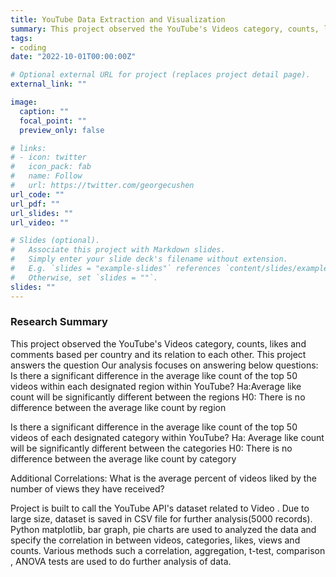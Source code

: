 ```yaml
---
title: YouTube Data Extraction and Visualization  
summary: This project observed the YouTube's Videos category, counts, likes and comments based per country and its relation to each other.  
tags:
- coding
date: "2022-10-01T00:00:00Z"

# Optional external URL for project (replaces project detail page).
external_link: ""

image:
  caption: ""
  focal_point: ""
  preview_only: false

# links:
# - icon: twitter
#   icon_pack: fab
#   name: Follow
#   url: https://twitter.com/georgecushen
url_code: ""
url_pdf: ""
url_slides: ""
url_video: ""

# Slides (optional).
#   Associate this project with Markdown slides.
#   Simply enter your slide deck's filename without extension.
#   E.g. `slides = "example-slides"` references `content/slides/example-slides.md`.
#   Otherwise, set `slides = ""`.
slides: ""
---
```



### Research Summary
This project observed the YouTube's Videos category, counts, likes and comments based per country and its relation to each other. This project answers the question Our analysis focuses on answering below questions: Is there a significant difference in the average like count of the top 50 videos within each designated region within YouTube? Ha:Average like count will be significantly different between the regions H0: There is no difference between the average like count by region 

Is there a significant difference in the average like count of the top 50 videos of each designated category within YouTube? Ha: Average like count will be significantly different between the categories H0: There is no difference between the average like count by category 

Additional Correlations: What is the average percent of videos liked by the number of views they have received? 

Project is built to call the YouTube API's dataset related to Video . Due to large size, dataset is saved in CSV file for further analysis(5000 records). Python matplotlib, bar graph, pie charts are used to analyzed the data and specify the correlation in between videos, categories, likes, views and counts. Various methods such a correlation, aggregation, t-test, comparison , ANOVA tests are used to do further analysis of data.



